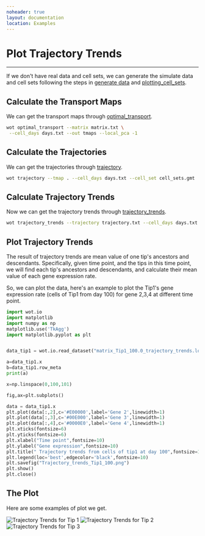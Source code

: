 ```yaml
---
noheader: true
layout: documentation
location: Examples
---
```


# Plot Trajectory Trends
------------------------

If we don't have real data and cell sets, we can generate the simulate data and cell sets following the steps in [generate data](generate_data) and [plotting_cell_sets](plotting_cell_sets).

## Calculate the Transport Maps

We can get the transport maps through [optimal_transport]({{site.baseurl}}/cli_documentation#transport-maps).

```sh
wot optimal_transport --matrix matrix.txt \
 --cell_days days.txt --out tmaps --local_pca -1
```

## Calculate the Trajectories
We can get the trajectories through
[trajectory]({{site.baseurl}}/cli_documentation#trajectory).
```sh
wot trajectory --tmap . --cell_days days.txt --cell_set cell_sets.gmt 
```

## Calculate Trajectory Trends
Now we can get the trajectory trends through
[trajectory_trends]({{site.baseurl}}/cli_documentation#trajectory-trends).
```sh
wot trajectory_trends --trajectory trajectory.txt --cell_days days.txt --matrix matrix.txt
```

## Plot Trajectory Trends
The result of trajectory trends are mean value of one tip's ancestors and descendants. Specifically, given time point, and the tips in this time point, we will find each tip's ancestors and descendants, and calculate their mean value of each gene expression rate.

So, we can plot the data, here's an example to plot the 
Tip1's gene expression rate (cells of Tip1 from day 100) for gene 2,3,4 at different time point.

```python
import wot.io
import matplotlib
import numpy as np
matplotlib.use('TkAgg')
import matplotlib.pyplot as plt


data_tip1 = wot.io.read_dataset("matrix_Tip1_100.0_trajectory_trends.loom")

a=data_tip1.x
b=data_tip1.row_meta
print(a)

x=np.linspace(0,100,101)

fig,ax=plt.subplots()

data = data_tip1.x
plt.plot(data[:,2],c='#E00000',label='Gene 2',linewidth=1)
plt.plot(data[:,3],c='#00E000',label='Gene 3',linewidth=1)
plt.plot(data[:,4],c='#0000E0',label='Gene 4',linewidth=1)
plt.xticks(fontsize=6)
plt.yticks(fontsize=6)
plt.xlabel("Time point",fontsize=10)
plt.ylabel("Gene expression",fontsize=10)
plt.title(" Trajectory trends from cells of tip1 at day 100",fontsize=10)
plt.legend(loc='best',edgecolor='black',fontsize=10)
plt.savefig("Trajectory_trends_Tip1_100.png")
plt.show()
plt.close()
```



## The Plot

Here are some examples of plot we get.



![Trajectory Trends for Tip 1]({{site.baseurl}}/images/trajectory_trends_1.png)
![Trajectory Trends for Tip 2]({{site.baseurl}}/images/trajectory_trends_2.png)
![Trajectory Trends for Tip 3]({{site.baseurl}}/images/trajectory_trends_3.png)
